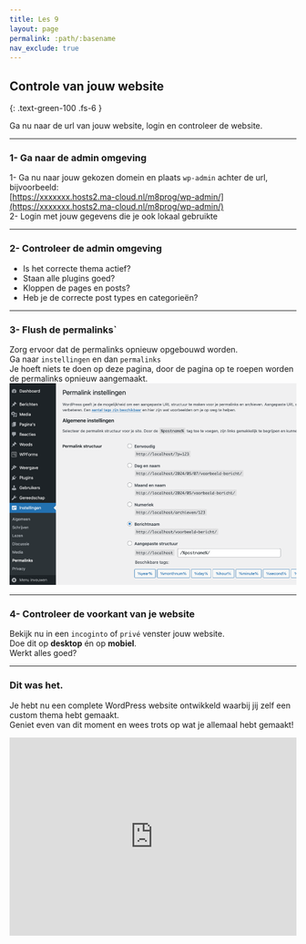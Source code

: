 ```yaml
---
title: Les 9
layout: page
permalink: :path/:basename
nav_exclude: true
---
```


## Controle van jouw website
{: .text-green-100 .fs-6 }

Ga nu naar de url van jouw website, login en controleer de website.

---
### 1- Ga naar de admin omgeving
1- Ga nu naar jouw gekozen domein en plaats `wp-admin` achter de url, bijvoorbeeld:  
[https://xxxxxxx.hosts2.ma-cloud.nl/m8prog/wp-admin/](https://xxxxxxx.hosts2.ma-cloud.nl/m8prog/wp-admin/)  
2- Login met jouw gegevens die je ook lokaal gebruikte  

---
### 2- Controleer de admin omgeving
- Is het correcte thema actief?  
- Staan alle plugins goed?
- Kloppen de pages en posts?
- Heb je de correcte post types en categorieën?

---
### 3- Flush de permalinks`
Zorg ervoor dat de permalinks opnieuw opgebouwd worden.  
Ga naar `instellingen` en dan `permalinks`  
Je hoeft niets te doen op deze pagina, door de pagina op te roepen worden de permalinks opnieuw aangemaakt.
![permalinks.png](images%2Fpermalinks.png)

---
### 4- Controleer de voorkant van je website
Bekijk nu in een `incoginto` of `privé` venster jouw website.  
Doe dit op **desktop** én op **mobiel**.  
Werkt alles goed? 

---
### Dit was het.
Je hebt nu een complete WordPress website ontwikkeld waarbij jij zelf een custom thema hebt gemaakt.  
Geniet even van dit moment en wees trots op wat je allemaal hebt gemaakt!  

<div style="width:100%;height:0;padding-bottom:69%;position:relative;">
    <iframe src="https://giphy.com/embed/7NsVeeuIgtM4M" width="100%" height="100%" style="position:absolute" frameBorder="0" class="giphy-embed" allowFullScreen></iframe>
</div>
